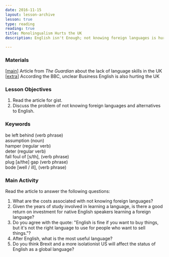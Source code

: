 ```yaml
---
date: 2016-11-15
layout: lesson-archive
lesson: true
type: reading
reading: true
title: Monolingualism Hurts the UK
description: English isn't Enough; not knowing foreign languages is hurting the UK economy 

--- 
```

### Materials 

[<a href="https://www.theguardian.com/education/2013/dec/10/language-skills-deficit-costs-uk-economy" target="_blank">main</a>] Article from *The Guardian* about the lack of language skills in the UK  
[<a href="http://www.bbc.com/capital/story/20161028-native-english-speakers-are-the-worlds-worst-communicators" target="_blank">extra</a>] According the BBC, unclear Business English is also hurting the UK

### Lesson Objectives 

1. Read the article for gist. 
2. Discuss the problem of not knowing foreign languages and alternatives to English. 

### Keywords

be left behind (verb phrase)  
assumption (noun)  
hamper (regular verb)  
deter (regular verb)  
fall foul of [s/th], (verb phrase)  
plug [a/the] gap (verb phrase)  
bode [well / ill], (verb phrase)    

### Main Activity 

Read the article to answer the following questions: 

1. What are the costs associated with not knowing foreign languages? 
2. Given the years of study involved in learning a language, is there a good return on investment for native English speakers learning a foreign language? 
3. Do you agree with the quote: "English is fine if you want to buy things, but it's not the right language to use for people who want to sell things."?  
4. After English, what is the most useful language? 
5. Do you think Brexit and a more isolationist US will affect the status of English as a global language? 
